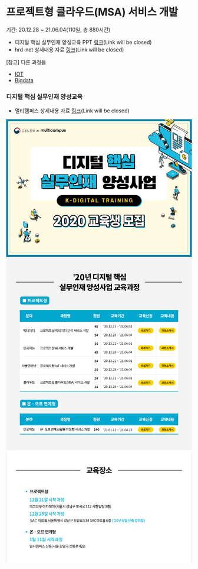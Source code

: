 # 프로젝트형 클라우드(MSA) 서비스 개발

기간: 20.12.28 ~ 21.06.04(110일, 총 880시간)

- 디지털 핵심 실무인재 양성교육 PPT [링크](https://www.multicampus.com/system/menu/iframe?p_url=aHR0cHM6Ly9lbC5tdWx0aWNhbXB1cy5jb20vZGVfY29tbW9uL2IyYy9ldmVudC8yMDIwLzEwLzEwMTNfMS8xMDEzXzEuaHRtbA==&htmlHghtPixelSize=6351&p_menu=MTE3I01BSU4=&p_gubun=Qw==&param2=106000000000000&param3=106001000000000)\(Link will be closed\)
- hrd-net 상세내용 자료 [링크](http://www.hrd.go.kr/hrdp/co/pcobo/PCOBO0100P.do?tracseId=AIG20200000286603&tracseTme=2&crseTracseSe=C0061&trainstCstmrId=500020039927#undefined)\(Link will be closed\)

[참고] 다른 과정들
- [IOT](http://el.multicampus.com/de_common/b2c/event/2020/10/1013_1/images/k_digital_project_iot.pdf)
- [Bigdata](http://el.multicampus.com/de_common/b2c/event/2020/10/1013_1/images/k_digital_project_bigdata.pdf)

### 디지털 핵심 실무인재 양성교육

- 멀티캠퍼스 상세내용 자료 [링크](http://el.multicampus.com/de_common/b2c/event/2020/10/1013_1/images/k_digital_project_cloud.pdf)\(Link will be closed\)

![img_01](./overview.assets/img_01.jpg)
![img_02](./overview.assets/img_02.jpg)
![img_07](./overview.assets/img_07.jpg)
